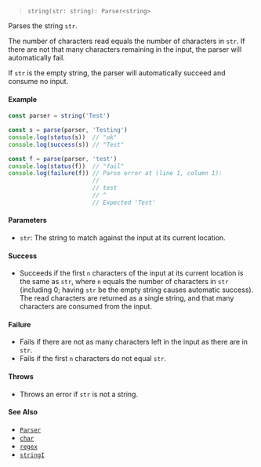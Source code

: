 <!--
 Copyright (c) 2020 Thomas J. Otterson
 
 This software is released under the MIT License.
 https://opensource.org/licenses/MIT
-->

> `string(str: string): Parser<string>`

Parses the string `str`.

The number of characters read equals the number of characters in `str`. If there are not that many characters remaining in the input, the parser will automatically fail.

If `str` is the empty string, the parser will automatically succeed and consume no input.

#### Example

```javascript
const parser = string('Test')

const s = parse(parser, 'Testing')
console.log(status(s))  // "ok"
console.log(success(s)) // "Test"

const f = parse(parser, 'test')
console.log(status(f))  // "fail"
console.log(failure(f)) // Parse error at (line 1, column 1):
                        //
                        // test
                        // ^
                        // Expected 'Test'
```

#### Parameters

* `str`: The string to match against the input at its current location.

#### Success

* Succeeds if the first `n` characters of the input at its current location is the same as `str`, where `n` equals the number of characters in `str` (including 0; having `str` be the empty string causes automatic success). The read characters are returned as a single string, and that many characters are consumed from the input.

#### Failure

* Fails if there are not as many characters left in the input as there are in `str`.
* Fails if the first `n` characters do not equal `str`.

#### Throws

* Throws an error if `str` is not a string.

#### See Also

* [`Parser`](../types/parser.md)
* [`char`](char.md)
* [`regex`](regex.md)
* [`stringI`](stringi.md)